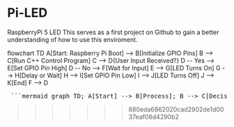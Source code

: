 # Pi-LED
RaspberryPi 5 LED
This serves as a first project on Github to gain a better understanding of how to use this enviroment. 


flowchart TD
    A[Start: Raspberry Pi Boot] --> B[Initialize GPIO Pins]
    B --> C[Run C++ Control Program]
    C --> D{User Input Received?}
    D -- Yes --> E[Set GPIO Pin High]
    D -- No --> F[Wait for Input]
    E --> G[LED Turns On]
    G --> H[Delay or Wait]
    H --> I[Set GPIO Pin Low]
    I --> J[LED Turns Off]
    J --> K[End]
    F --> D

<pre> ```mermaid graph TD; A[Start] --> B[Process]; B --> C[Decision]; C -->|Yes| D[End]; C -->|No| B; ``` </pre>
>>>>>>> 880eda6862020cad2902de1d0037eaf08d4290b2
